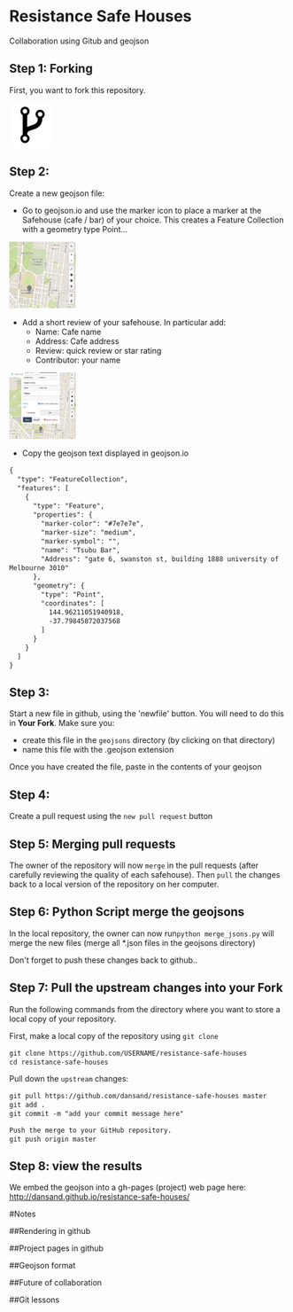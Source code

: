 
# Resistance Safe Houses

Collaboration using Gitub and geojson

## Step 1: Forking

First, you want to fork this repository.

<img src="images/fork.png" width="80" height="80" />


## Step  2:

Create a new geojson file:

* Go to geojson.io and use the marker icon to place a marker at the Safehouse (cafe / bar) of your choice. This creates a Feature Collection with a geometry type Point...

<img src="images/point.png" width="120" height="120" />

* Add a short review of your safehouse. In particular add:
  * Name: Cafe name
  * Address: Cafe address
  * Review: quick review or star rating
  * Contributor: your name

<img src="images/review.png" width="120" height="120" />

* Copy the geojson text displayed in geojson.io

```
{
  "type": "FeatureCollection",
  "features": [
    {
      "type": "Feature",
      "properties": {
        "marker-color": "#7e7e7e",
        "marker-size": "medium",
        "marker-symbol": "",
        "name": "Tsubu Bar",
        "Address": "gate 6, swanston st, building 1888 university of Melbourne 3010"
      },
      "geometry": {
        "type": "Point",
        "coordinates": [
          144.96211051940918,
          -37.79845872037568
        ]
      }
    }
  ]
}

```


## Step  3:

Start a new file in github, using the 'newfile' button. You will need to do this in __Your Fork__. Make sure you:

* create this file in the `geojsons` directory (by clicking on that directory)
* name this file with the .geojson extension

Once you have created the file, paste in the contents of your geojson

## Step  4:

Create a pull request using the `new pull request` button

## Step  5: Merging pull requests

The owner of the repository will now `merge` in the pull requests (after carefully reviewing the quality of each safehouse). Then `pull` the changes back to a local version of the repository on her computer.

## Step  6: Python Script merge the geojsons

In the local repository, the owner can now run`python merge_jsons.py` will merge the new files (merge all *.json files in the geojsons directory)

Don't forget to push these changes back to github..

## Step  7: Pull the upstream changes into your Fork

Run the following commands from the directory where you want to store a local copy of your repository.

First, make a local copy of the repository using `git clone`

```
git clone https://github.com/USERNAME/resistance-safe-houses
cd resistance-safe-houses
```
Pull down the `upstream` changes:

```
git pull https://github.com/dansand/resistance-safe-houses master
git add .
git commit -m "add your commit message here"
```

```
Push the merge to your GitHub repository.
git push origin master
```

## Step  8: view the results

We embed the geojson into a gh-pages (project) web page here: http://dansand.github.io/resistance-safe-houses/



#Notes

##Rendering in github

##Project pages in github

##Geojson format

##Future of collaboration

##Git lessons

